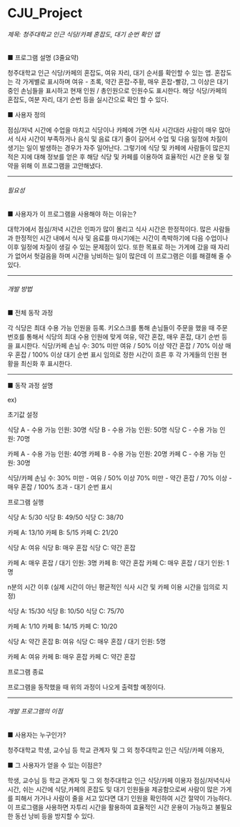 # CJU_Project

###### 제목: 청주대학교 인근 식당/카페 혼잡도, 대기 순번 확인 앱
	
■ 프로그램 설명 (3줄요약)
 
청주대학교 인근 식당/카페의 혼잡도, 여유 자리, 대기 순서를 확인할 수 있는 앱. 혼잡도는 각 가게별로 표시하며 여유 - 초록, 약간 혼잡-주황, 매우 혼잡-빨강, 그 이상은 대기 중인 손님들을 표시하고 현재 인원 / 총인원으로 인원수도 표시한다. 해당 식당/카페의 혼잡도, 여분 자리, 대기 순번 등을 실시간으로 확인 할 수 있다.

 ■ 사용자 정의
 
점심/저녁 시간에 수업을 마치고 식당이나 카페에 가면 식사 시간대라 사람이 매우 많아서 식사 시간이 부족하거나 음식 및 음료 대기 줄이 길어서 수업 및 다음 일정에 차질이 생기는 일이 발생하는 경우가 자주 일어난다. 그렇기에 식당 및 카페에 사람들이 많은지 적은 지에 대해 정보를 얻은 후 해당 식당 및 카페를 이용하여 효율적인 시간 운용 및 절약을 위해 이 프로그램을 고안해냈다.

----------------------------------------------------------------------
###### 필요성

 ■ 사용자가 이 프로그램을 사용해야 하는 이유는?
 
대학가에서 점심/저녁 시간은 인파가 많이 몰리고 식사 시간은 한정적이다. 많은 사람들과 한정적인 시간 내에서 식사 및 음료를 마시기에는 시간이 촉박하기에 다음 수업이나 이후 일정에 차질이 생길 수 있는 문제점이 있다. 또한 목표로 하는 가게에 갔을 때 자리가 없어서 헛걸음을 하며 시간을 낭비하는 일이 많은데 이 프로그램은 이를 해결해 줄 수 있다.

----------------------------------------------------------------------
###### 개발 방법

 ■ 전체 동작 과정
 
각 식당은 최대 수용 가능 인원을 등록. 키오스크를 통해 손님들이 주문을 했을 때 주문 번호를 통해서 식당의 최대 수용 인원에 맞게 여유, 약간 혼잡, 매우 혼잡, 대기 순번 등을 표시한다.
식당/카페 손님 수: 30% 미만 여유 / 50% 이상 약간 혼잡 / 70% 이상 매우 혼잡 / 100% 이상 대기 순번 표시 임의로 정한 시간이 흐른 후 각 가게들의 인원 현황을 최신화 후 표시한다.

----------------------------------------------------------------------
■ 동작 과정 설명

ex) 

초기값 설정

식당 A - 수용 가능 인원: 30명 식당 B - 수용 가능 인원: 50명 식당 C - 수용 가능 인원: 70명

카페 A - 수용 가능 인원: 40명 카페 B - 수용 가능 인원: 20명 카페 C - 수용 가능 인원: 30명

식당/카페 손님 수: 30% 미만 - 여유 / 50% 이상 70% 미만 - 약간 혼잡 / 70% 이상 - 매우 혼잡 / 100% 초과 - 대기 순번 표시

프로그램 실행

식당 A: 5/30 식당 B: 49/50 식당 C:  38/70

카페 A: 13/10 카페 B: 5/15 카페 C: 21/20

식당 A: 여유 식당 B: 매우 혼잡 식당 C:  약간 혼잡

카페 A: 매우 혼잡 / 대기 인원: 3명 카페 B: 약간 혼잡 카페 C: 매우 혼잡 / 대기 인원: 1명

n분의 시간 이후 
(실제 시간이 아닌 평균적인 식사 시간 및 카페 이용 시간을 임의로 지정)


식당 A: 15/30 식당 B: 10/50 식당 C:  75/70

카페 A: 1/10 카페 B: 14/15 카페 C: 10/20

식당 A: 약간 혼잡 B: 여유 식당 C:  매우 혼잡 / 대기 인원: 5명

카페 A: 여유 카페 B: 매우 혼잡 카페 C: 약간 혼잡

프로그램 종료

프로그램을 동작했을 때 위의 과정이 나오게 출력할 예정이다.
	
--------------------------------------------------------------------------
###### 개발 프로그램의 이점
	
 ■ 사용자는 누구인가?
 
청주대학교 학생, 교수님 등 학교 관계자 및 그 외 청주대학교 인근 식당/카페 이용자, 


 ■ 그 사용자가 얻을 수 있는 이점은?
 
학생, 교수님 등 학교 관계자 및 그 외 청주대학교 인근 식당/카페 이용자
점심/저녁식사 시간, 쉬는 시간에 식당,카페의 혼잡도 및 대기 인원들을 제공함으로써 사람이 많은 가게를 피해서 가거나 사람이 줄을 서고 있다면 대기 인원을 확인하여 시간 절약이 가능하다. 이 프로그램을 사용하면 자투리 시간을 활용하여 효율적인 시간 운용이 가능하고 불필요한 동선 낭비 등을 방지할 수 있다.
		
